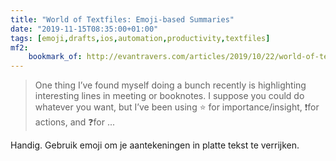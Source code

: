 ```yaml
---
title: "World of Textfiles: Emoji-based Summaries"
date: "2019-11-15T08:35:00+01:00"
tags: [emoji,drafts,ios,automation,productivity,textfiles]
mf2:
    bookmark_of: http://evantravers.com/articles/2019/10/22/world-of-textfiles-emoji-based-summaries/
---
```

> One thing I’ve found myself doing a bunch recently is highlighting interesting lines in meeting or booknotes. I suppose you could do whatever you want, but I’ve been using ⭐️ for importance/insight, ❗️for actions, and ❓for ...

Handig. Gebruik emoji om je aantekeningen in platte tekst te verrijken.
